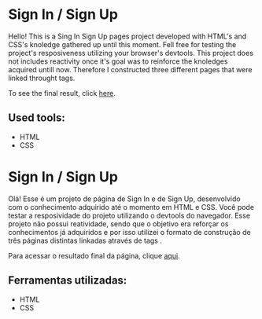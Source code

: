 # Sign In / Sign Up

Hello! This is a Sing In Sign Up pages project developed with HTML's and CSS's knoledge gathered up until this moment. Fell free for testing the project's resposiveness utilizing your browser's devtools. This project does not includes reactivity once it's goal was to reinforce the knoledges acquired untill now. Therefore I constructed three different pages that were linked throught <a/> tags.

To see the final result, click [here](https://signinsignup.vercel.app/).

## Used tools:

* HTML
* CSS

#

# Sign In / Sign Up

Olá! Esse é um projeto de página de Sign In e de Sign Up, desenvolvido com o conhecimento adquirido até o momento em HTML e CSS. Você pode testar a resposividade do projeto utilizando o devtools do navegador. Esse projeto não possui reatividade, sendo que o objetivo era reforçar os conhecimentos já adquiridos e por isso utilizei o formato de construção de três páginas distintas linkadas através de tags <a/>.

Para acessar o resultado final da página, clique [aqui](https://signinsignup.vercel.app/).

## Ferramentas utilizadas:

* HTML
* CSS
